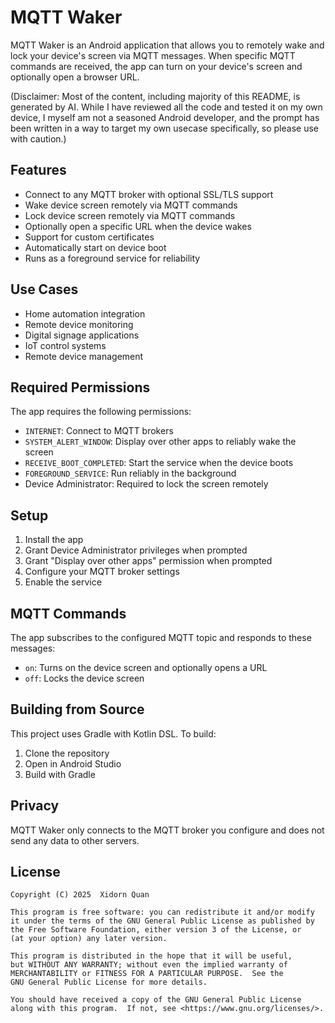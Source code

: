 # MQTT Waker

MQTT Waker is an Android application that allows you to remotely wake and lock your device's screen via MQTT messages. When specific MQTT commands are received, the app can turn on your device's screen and optionally open a browser URL.

(Disclaimer: Most of the content, including majority of this README, is generated by AI. While I have reviewed all the code and tested it on my own device, I myself am not a seasoned Android developer, and the prompt has been written in a way to target my own usecase specifically, so please use with caution.)

## Features

- Connect to any MQTT broker with optional SSL/TLS support
- Wake device screen remotely via MQTT commands
- Lock device screen remotely via MQTT commands
- Optionally open a specific URL when the device wakes
- Support for custom certificates
- Automatically start on device boot
- Runs as a foreground service for reliability

## Use Cases

- Home automation integration
- Remote device monitoring
- Digital signage applications
- IoT control systems
- Remote device management

## Required Permissions

The app requires the following permissions:

- `INTERNET`: Connect to MQTT brokers
- `SYSTEM_ALERT_WINDOW`: Display over other apps to reliably wake the screen
- `RECEIVE_BOOT_COMPLETED`: Start the service when the device boots
- `FOREGROUND_SERVICE`: Run reliably in the background
- Device Administrator: Required to lock the screen remotely

## Setup

1. Install the app
2. Grant Device Administrator privileges when prompted
3. Grant "Display over other apps" permission when prompted
4. Configure your MQTT broker settings
5. Enable the service

## MQTT Commands

The app subscribes to the configured MQTT topic and responds to these messages:
- `on`: Turns on the device screen and optionally opens a URL
- `off`: Locks the device screen

## Building from Source

This project uses Gradle with Kotlin DSL. To build:

1. Clone the repository
2. Open in Android Studio
3. Build with Gradle

## Privacy

MQTT Waker only connects to the MQTT broker you configure and does not send any data to other servers.

## License

```
Copyright (C) 2025  Xidorn Quan

This program is free software: you can redistribute it and/or modify
it under the terms of the GNU General Public License as published by
the Free Software Foundation, either version 3 of the License, or
(at your option) any later version.

This program is distributed in the hope that it will be useful,
but WITHOUT ANY WARRANTY; without even the implied warranty of
MERCHANTABILITY or FITNESS FOR A PARTICULAR PURPOSE.  See the
GNU General Public License for more details.

You should have received a copy of the GNU General Public License
along with this program.  If not, see <https://www.gnu.org/licenses/>.
```
